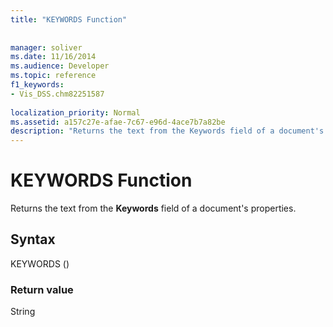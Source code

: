 ```yaml
---
title: "KEYWORDS Function"
 
 
manager: soliver
ms.date: 11/16/2014
ms.audience: Developer
ms.topic: reference
f1_keywords:
- Vis_DSS.chm82251587
 
localization_priority: Normal
ms.assetid: a157c27e-afae-7c67-e96d-4ace7b7a82be
description: "Returns the text from the Keywords field of a document's properties."
---
```


# KEYWORDS Function

Returns the text from the **Keywords** field of a document's properties. 
  
## Syntax

KEYWORDS ()
  
### Return value

String
  

